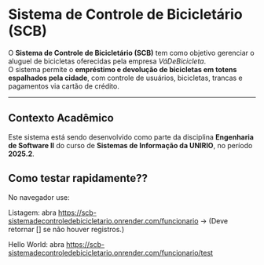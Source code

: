 # Sistema de Controle de Bicicletário (SCB)

O **Sistema de Controle de Bicicletário (SCB)** tem como objetivo gerenciar o aluguel de bicicletas oferecidas pela empresa *VáDeBicicleta*.  
O sistema permite o **empréstimo e devolução de bicicletas em totens espalhados pela cidade**, com controle de usuários, bicicletas, trancas e pagamentos via cartão de crédito.

---

## Contexto Acadêmico

Este sistema está sendo desenvolvido como parte da disciplina **Engenharia de Software II** do curso de **Sistemas de Informação da UNIRIO**, no período **2025.2**.  

## Como testar rapidamente??

No navegador use: 

Listagem: abra https://scb-sistemadecontroledebicicletario.onrender.com/funcionario -> (Deve retornar [] se não houver registros.)

Hello World: abra https://scb-sistemadecontroledebicicletario.onrender.com/funcionario/test 
